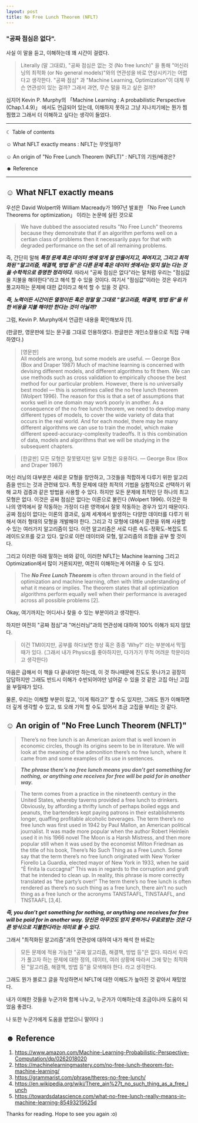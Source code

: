 ```yaml
---
layout: post
title: No Free Lunch Theorem (NFLT)
---
```

### "공짜 점심은 없다".


사실 이 말을 듣고, 이해하는데 꽤 시간이 걸렸다.


> Literally (말 그대로), "공짜 점심은 없는 것 (No free lunch)" 을 통해 "머신러닝의 최적화 (or No general models)"와의 연관성을 바로 연상시키기는 어렵다고 생각한다. 
"공짜 점심" 과 "Machine Learning, Optimization"이 대체 무슨 연관성이 있는 걸까? 그래서 과연, 무슨 말을 하고 싶은 걸까?



심지어 Kevin P. Murphy의 「Machine Learning : A probabilistic Perspective (Chap.1.4.9)」 에서도 언급되어 있는데, 이해하지 못하고 그냥 지나치기에는 뭔가 찜찜했고 그래서 더 이해하고 싶다는 생각이 들었다. 



-----------------------------------------------------------------------

☾ Table of contents

☺︎ What NFLT exactly means : NFLT는 무엇일까?

☺︎ An origin of "No Free Lunch Theorem (NFLT)" : NFLT의 기원/배경은?

☻ Reference  

-----------------------------------------------------------------------


## ☺︎ What NFLT exactly means

우선은 David Wolpert와 William Macready가 1997년 발표한 「No Free Lunch Theorems for optimization」 이라는 논문에 실린 것으로 

> We have dubbed the associated results "No Free Lunch" theorems because they demonstrate that if an algorithm perfoms well on a certian class of problems then it necessarily pays for that with degraded performance on the set of all remaining problems. 

즉, 간단히 말해 ***특정 문제 혹은 데이터 셋에 맞게 잘 만들어지고, 짜여지고, 그리고 최적화된 "알고리즘, 해결책, 방법 등"은 다른 문제 혹은 데이터 셋에서는 맞지 않는 다는 것을 수학적으로 증명한 정리이다.*** 따라서 "공짜 점심은 없다"라는 말처럼 우리는 "점심값을 지불을 해야한다"라고 해석 할 수 있을 것이다. 여기서 "점심값"이라는 것은 우리가 풀고자하는 문제에 대한 값이라고 해석 할 수 있을 것 같다. 

***즉, 노력이든 시간이든 열정이든 혹은 정말 말 그대로 "알고리즘, 해결책, 방법 등"을 위한 비용을 지불 해야만 한다는 것이 아닐까?***



그럼, Kevin P. Murphy에서 언급한 내용을 확인해보자 [1].

(한글판, 영문판에 있는 문구를 그대로 인용하였다. 한글판은 개인소장용으로 직접 구매하였다.)



> [영문판]\
All models are wrong, but some models are useful. — George Box (Box and Draper 1987)
Much of machine learning is concerned with devising different models, and different algorithms to fit them. We can use methods such as cross validation to empirically choose the best method for our particular problem. However, there is no universally best model — this is sometimes called the no free lunch theorem (Wolpert 1996). The reason for this is that a set of assumptions that works well in one domain may work poorly in another.
As a consequence of the no free lunch theorem, we need to develop many different types of models, to cover the wide variety of data that occurs in the real world. And for each model, there may be many different algorithms we can use to train the model, which make different speed-accuracy-complexity tradeoffs. It is this combination of data, models and algorithms that we will be studying in the subsequent chapters.


>[한글판]
모든 모형은 잘못됐지만 일부 모형은 유용하다. — George Box (Box and Draper 1987)

머신 러닝의 대부분은 새로운 모형을 창안하고, 그것들을 적합하게 다루기 위한 알고리즘을 만드는 것과 관련돼 있다. 특정 문제에 대한 최적의 기법을 실험적으로 선택하기 위해 교차 검증과 같은 방법을 사용할 수 있다. 하지만 모든 문제에 최적인 단 하나의 최고 모형은 없다. 이것은 공짜 점심은 없다는 이론으로 불린다 (Wolpert 1996). 이것은 하나의 영역에서 잘 작동하는 가정이 다른 영역에서 잘못 작동하는 경우가 있기 때문이다. 
공짜 점심이 없다는 이론의 결과로, 실제 세계에서 발생하는 다양한 데이터를 다루기 위해서 여러 형태의 모형을 개발해야 한다. 그리고 각 모형에 대해서 훈련을 위해 사용할 수 있는 여러가지 알고리즘이 있다. 이런 알고리즘은 서로 다른 속도-정확도-복잡도 트레이드오프를 갖고 있다. 앞으로 이런 데이터와 모형, 알고리즘의 조합을 공부 할 것이다. 


그리고 이러한 아래 말하는 바와 같이, 이러한 NFLT는 Machine learning 그리고 Optimization에서 많이 거론되지만, 여전히 이해하는게 어려울 수 도 있다. 



> The ***No Free Lunch Theorem*** is often thrown around in the field of optimization and machine learning, often with little understanding of what it means or implies.
The theorem states that all optimization algorithms perform equally well when their performance is averaged across all possible problems [2].


Okay, 여기까지는 어디서나 찾을 수 있는 부분이라고 생각한다. 

하지만 여전히 "공짜 점심"과 "머신러닝"과의 연관성에 대하여 100% 이해가 되지 않았다. 

> 이건 TMI이지만, 공부를 하다보면 항상 혹은 종종 'Why?' 라는 부분에서 막힐 때가 있다.
(그래서 내가 Physics를 좋아하지만, 다가가기 무척 어려운 학문이라고 생각한다)

마음은 급해서 이 책을 다 끝내야만 하는데, 이 것 하나때문에 진도도 못나가고 굉장히 답답하지만 그래도 반드시 이해가 수반되어야만 넘어갈 수 있을 것 같은 고집 아닌 고집을 부릴때가 있다. 

물론, 우리는 이해할 부분이 많고, '이게 뭐라고?' 할 수도 있지만, 그래도 뭔가 이해하면 더 깊게 생각할 수 있고, 또 오래 기억 할 수도 있어서 조금 고집을 부리는 것 같다. 


## ☺︎ An origin of "No Free Lunch Theorem (NFLT)" 

>There’s no free lunch is an American axiom that is well known in economic circles, though its origins seem to be in literature. We will look at the meaning of the admonition there’s no free lunch, where it came from and some examples of its use in sentences.

> ***The phrase there’s no free lunch means you don’t get something for nothing, or anything one receives for free will be paid for in another way.***

> The term comes from a practice in the nineteenth century in the United States, whereby taverns provided a free lunch to drinkers. Obviously, by affording a thrifty lunch of perhaps boiled eggs and peanuts, the bartenders kept paying patrons in their establishments longer, quaffing profitable alcoholic beverages. The term there’s no free lunch was first used in 1942 by Paul Mallon, an American political  journalist. It was made more popular when the author Robert Heinlein used it in his 1966 novel The Moon is a Harsh Mistress, and then more popular still when it was used by the economist Milton Friedman as the title of his book, There’s No Such Thing as a Free Lunch. Some say that the term there’s no free lunch originated with New Yorker Fiorello La Guardia, elected mayor of New York in 1933, when he said “È finita la cuccagna!” This was in regards to the corruption and graft that he intended to clean up. In reality, this phrase is more correctly translated as “the party’s over!” The term there’s no free lunch is often rendered as there’s no such thing as a free lunch, there ain’t no such thing as a free lunch or the acronyms TANSTAAFL, TINSTAAFL, and TNSTAAFL [3,4].


***즉, you don’t get something for nothing, or anything one receives for free will be paid for in another way. 당신은 아무것도 얻지 못하거나 무료로받는 것은 다른 방식으로 지불한다라는 의미로 볼 수 있다.***

그래서 "최적화된 알고리즘"과의 연관성에 대하여 내가 해석 한 바로는

> 모든 문제에 적용 가능한 "공짜 알고리즘, 해결책, 방법 등"은 없다. 따라서 우리가 풀고자 하는 문제에 대한 정의, 데이터, 여러 상황에 따라서 그에 맞는 최적화된 "알고리즘, 해결책, 방법 등"을 모색해야 한다. 
라고 생각한다. 



그래도 뭔가 블로그 글을 작성하면서 NFLT에 대한 이해도가 높아진 것 같아서 재밌었다. 

내가 이해한 것들을 누군가와 함께 나누고, 누군가가 이해하는데 조금이나마 도움이 되었음 좋겠다. 

나 또한 누군가에게 도움을 받았으니 말이다 :)



## ☻ Reference 
1. https://www.amazon.com/Machine-Learning-Probabilistic-Perspective-Computation/dp/0262018020
2. https://machinelearningmastery.com/no-free-lunch-theorem-for-machine-learning/
3. https://grammarist.com/phrase/theres-no-free-lunch/
4. https://en.wikipedia.org/wiki/There_ain%27t_no_such_thing_as_a_free_lunch
5. https://towardsdatascience.com/what-no-free-lunch-really-means-in-machine-learning-85493215625d




Thanks for reading. Hope to see you again :o)

